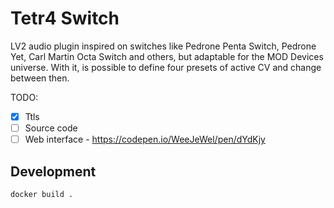 # Tetr4 Switch

LV2 audio plugin inspired on switches like Pedrone Penta Switch, Pedrone Yet, Carl Martin Octa Switch and others, but adaptable for the MOD Devices universe.
With it, is possible to define four presets of active CV and change between then. 

TODO:
* [x] Ttls
* [ ] Source code
* [ ] Web interface - https://codepen.io/WeeJeWel/pen/dYdKjy

## Development

```bash
docker build .
```